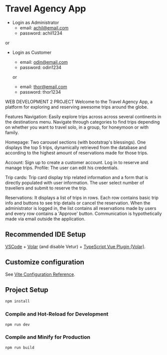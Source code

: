 # Travel Agency App

- Login as Administrator
    - email: achil@email.com
    - password: achil1234

or

- Login as Customer
    - email: odin@email.com
    - password: odin1234
      
    or

    - email: thor@email.com
    - password: thor1234

WEB DEVELOPMENT 2 PROJECT
Welcome to the Travel Agency App, a platform for exploring and reserving awesome trips around the globe.

Features
Navigation: Easily explore trips across across several continents in the destinations menu. Navigate through categories to find trips depending on whether you want to travel solo, in a group, for honeymoon or with family.

Homepage: Two carousel sections (with bootstrap's blessings). One displays the top 5 trips, dynamically retrieved from the database and according to the highest amount of reservations made for those trips.

Account: Sign up to create a customer account. Log in to reserve and manage trips.
Profile: The user can edit his credentials.

Trip cards: Trip card display trip related information and a form that is directly populated with user information. The user select number of travellers and submit to reserve the trip.

Reservations: It displays a list of trips in rows. Each row contains basic trip info and buttons to see trip details or cancel the reservation. When the administrator is logged in, the list contains all reservations made by users and every row contains a 'Approve' button. Communication is hypothetically made via email outside the application. 

## Recommended IDE Setup

[VSCode](https://code.visualstudio.com/) + [Volar](https://marketplace.visualstudio.com/items?itemName=Vue.volar) (and disable Vetur) + [TypeScript Vue Plugin (Volar)](https://marketplace.visualstudio.com/items?itemName=Vue.vscode-typescript-vue-plugin).

## Customize configuration

See [Vite Configuration Reference](https://vitejs.dev/config/).

## Project Setup

```sh
npm install
```

### Compile and Hot-Reload for Development

```sh
npm run dev
```

### Compile and Minify for Production

```sh
npm run build
```
